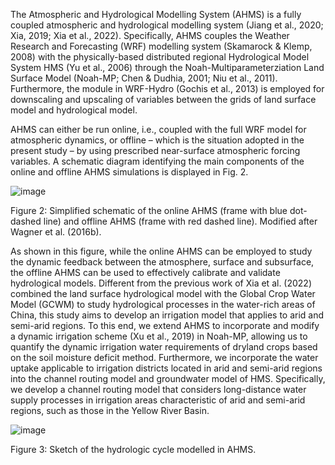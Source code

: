 
The Atmospheric and Hydrological Modelling System (AHMS) is a fully coupled atmospheric and hydrological modelling system (Jiang et al., 2020; Xia, 2019; Xia et al., 2022). Specifically, AHMS couples the Weather Research and Forecasting (WRF) modelling system (Skamarock & Klemp, 2008) with the physically-based distributed regional Hydrological Model System HMS (Yu et al., 2006) through the Noah-Multiparameterziation Land Surface Model (Noah-MP; Chen & Dudhia, 2001; Niu et al., 2011). Furthermore, the module in WRF-Hydro (Gochis et al., 2013) is employed for downscaling and upscaling of variables between the grids of land surface model and hydrological model. 

AHMS can either be run online, i.e., coupled with the full WRF model for atmospheric dynamics, or offline – which is the situation adopted in the present study – by using prescribed near-surface atmospheric forcing variables. A schematic diagram identifying the main components of the online and offline AHMS simulations is displayed in Fig. 2. 

![image](https://github.com/JiangCong1990/AHMS-IRRIG/assets/43998223/94239afa-3d6b-41da-9e2e-6d3e7c0aa725)
 
Figure 2: Simplified schematic of the online AHMS (frame with blue dot-dashed line) and offline AHMS (frame with red dashed line). Modified after Wagner et al. (2016b).




As shown in this figure, while the online AHMS can be employed to study the dynamic feedback between the atmosphere, surface and subsurface, the offline AHMS can be used to effectively calibrate and validate hydrological models.
Different from the previous work of Xia et al. (2022) combined the land surface hydrological model with the Global Crop Water Model (GCWM) to study hydrological processes in the water-rich areas of China, this study aims to develop an irrigation model that applies to arid and semi-arid regions. To this end, we extend AHMS to incorporate and modify a dynamic irrigation scheme (Xu et al., 2019) in Noah-MP, allowing us to quantify the dynamic irrigation water requirements of dryland crops based on the soil moisture deficit method. Furthermore, we incorporate the water uptake applicable to irrigation districts located in arid and semi-arid regions into the channel routing model and groundwater model of HMS. Specifically, we develop a channel routing model that considers long-distance water supply processes in irrigation areas characteristic of arid and semi-arid regions, such as those in the Yellow River Basin.

 ![image](https://github.com/JiangCong1990/AHMS-IRRIG/assets/43998223/2229feda-91be-42e2-af5a-1ef4c359637a)

Figure 3: Sketch of the hydrologic cycle modelled in AHMS.


